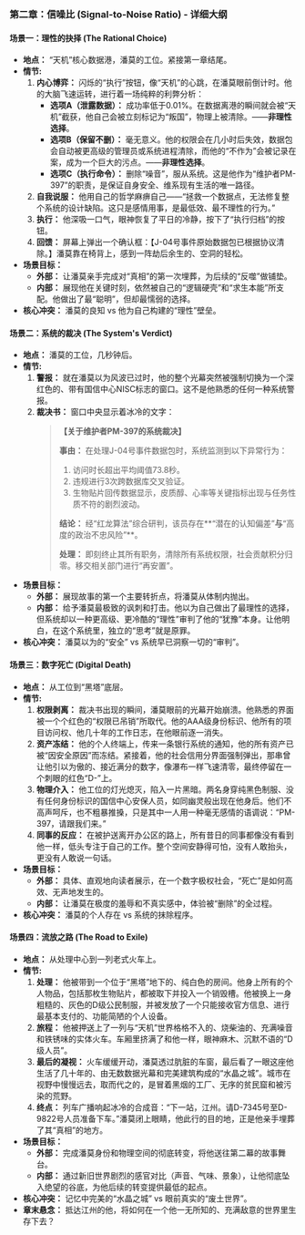 ### **第二章：信噪比 (Signal-to-Noise Ratio) - 详细大纲**

#### **场景一：理性的抉择 (The Rational Choice)**

*   **地点：** “天机”核心数据港，潘莫的工位。紧接第一章结尾。
*   **情节:**
    1.  **内心博弈：** 闪烁的“执行”按钮，像“天机”的心跳，在潘莫眼前倒计时。他的大脑飞速运转，进行着一场纯粹的利弊分析：
        *   **选项A（泄露数据）：** 成功率低于0.01%。在数据离港的瞬间就会被“天机”截获，他自己会被立刻标记为“叛国”，物理上被清除。——**非理性选择**。
        *   **选项B（保留不删）：** 毫无意义。他的权限会在几小时后失效，数据包会自动被更高级的管理员或系统进程清除，而他的“不作为”会被记录在案，成为一个巨大的污点。——**非理性选择**。
        *   **选项C（执行命令）：** 删除“噪音”，服从系统。这是他作为“维护者PM-397”的职责，是保证自身安全、维系现有生活的唯一路径。
    2.  **自我说服：** 他用自己的哲学麻痹自己——“拯救一个数据点，无法修复整个系统的设计缺陷。这只是感情用事，是最低效、最不理性的行为。”
    3.  **执行：** 他深吸一口气，眼神恢复了平日的冷静，按下了“执行归档”的按钮。
    4.  **回馈：** 屏幕上弹出一个确认框：【J-04号事件原始数据包已根据协议清除。】潘莫靠在椅背上，感到一阵劫后余生的、空洞的轻松。
*   **场景目标：**
    *   **外部：** 让潘莫亲手完成对“真相”的第一次埋葬，为后续的“反噬”做铺垫。
    *   **内部：** 展现他在关键时刻，依然被自己的“逻辑硬壳”和“求生本能”所支配。他做出了最“聪明”，但却最懦弱的选择。
*   **核心冲突：** 潘莫的良知 vs 他为自己构建的“理性”壁垒。

#### **场景二：系统的裁决 (The System's Verdict)**

*   **地点：** 潘莫的工位，几秒钟后。
*   **情节:**
    1.  **警报：** 就在潘莫以为风波已过时，他的整个光幕突然被强制切换为一个深红色的、带有国信中心NISC标志的窗口。这不是他熟悉的任何一种系统警报。
    2.  **裁决书：** 窗口中央显示着冰冷的文字：
        > **【关于维护者PM-397的系统裁决】**
        >
        > **事由：** 在处理J-04号事件数据包时，系统监测到以下异常行为：
        > 1.  访问时长超出平均阈值73.8秒。
        > 2.  违规进行3次跨数据库交叉验证。
        > 3.  生物贴片回传数据显示，皮质醇、心率等关键指标出现与任务性质不符的剧烈波动。
        >
        > **结论：** 经“红龙算法”综合研判，该员存在**“潜在的认知偏差”**与**“高度的政治不忠风险”**。
        >
        > **处理：** 即刻终止其所有职务，清除所有系统权限，社会贡献积分归零。移交相关部门进行“再安置”。
*   **场景目标：**
    *   **外部：** 展现故事的第一个主要转折点，将潘莫从体制内抛出。
    *   **内部：** 给予潘莫最极致的讽刺和打击。他以为自己做出了最理性的选择，但系统却以一种更高级、更冷酷的“理性”审判了他的“犹豫”本身。让他明白，在这个系统里，独立的“思考”就是原罪。
*   **核心冲突：** 潘莫以为的“安全” vs 系统早已洞察一切的“审判”。

#### **场景三：数字死亡 (Digital Death)**

*   **地点：** 从工位到“黑塔”底层。
*   **情节:**
    1.  **权限剥离：** 裁决书出现的瞬间，潘莫眼前的光幕开始崩溃。他熟悉的界面被一个个红色的“权限已吊销”所取代。他的AAA级身份标识、他所有的项目访问权、他几十年的工作日志，在他眼前逐一消失。
    2.  **资产冻结：** 他的个人终端上，传来一条银行系统的通知，他的所有资产已被“因安全原因”而冻结。紧接着，他的社会信用分界面强制弹出，那串曾让他引以为傲的、接近满分的数字，像瀑布一样飞速清零，最终停留在一个刺眼的红色“D-”上。
    3.  **物理介入：** 他工位的灯光熄灭，陷入一片黑暗。两名身穿纯黑色制服、没有任何身份标识的国信中心安保人员，如同幽灵般出现在他身后。他们不高声呵斥，也不粗暴推搡，只是其中一人用一种毫无感情的语调说：“PM-397，请跟我们来。”
    4.  **同事的反应：** 在被护送离开办公区的路上，所有昔日的同事都像没有看到他一样，低头专注于自己的工作。整个空间安静得可怕，没有人敢抬头，更没有人敢说一句话。
*   **场景目标：**
    *   **外部：** 具体、直观地向读者展示，在一个数字极权社会，“死亡”是如何高效、无声地发生的。
    *   **内部：** 让潘莫在极度的羞辱和不真实感中，体验被“删除”的全过程。
*   **核心冲突：** 潘莫的个人存在 vs 系统的抹除程序。

#### **场景四：流放之路 (The Road to Exile)**

*   **地点：** 从处理中心到一列老式火车上。
*   **情节:**
    1.  **处理：** 他被带到一个位于“黑塔”地下的、纯白色的房间。他身上所有的个人物品，包括那枚生物贴片，都被取下并投入一个销毁槽。他被换上一身粗糙的、灰色的D级公民制服，并被发放了一个只能接收官方信息、进行最基本支付的、功能简陋的个人设备。
    2.  **旅程：** 他被押送上了一列与“天机”世界格格不入的、烧柴油的、充满噪音和铁锈味的实体火车。车厢里挤满了和他一样，眼神麻木、沉默不语的“D级人员”。
    3.  **最后的凝视：** 火车缓缓开动，潘莫透过肮脏的车窗，最后看了一眼这座他生活了几十年的、由无数数据光幕和完美建筑构成的“水晶之城”。城市在视野中慢慢远去，取而代之的，是冒着黑烟的工厂、无序的贫民窟和被污染的荒野。
    4.  **终点：** 列车广播响起冰冷的合成音：“下一站，江州。请D-7345号至D-9822号人员准备下车。”潘莫闭上眼睛，他此行的目的地，正是他亲手埋葬了其“真相”的地方。
*   **场景目标：**
    *   **外部：** 完成潘莫身份和物理空间的彻底转变，将他送往第二幕的故事舞台。
    *   **内部：** 通过新旧世界剧烈的感官对比（声音、气味、景象），让他彻底坠入绝望的谷底，为他后续的转变提供最低的起点。
*   **核心冲突：** 记忆中完美的“水晶之城” vs 眼前真实的“废土世界”。
*   **章末悬念：** 抵达江州的他，将如何在一个他一无所知的、充满敌意的世界里生存下去？